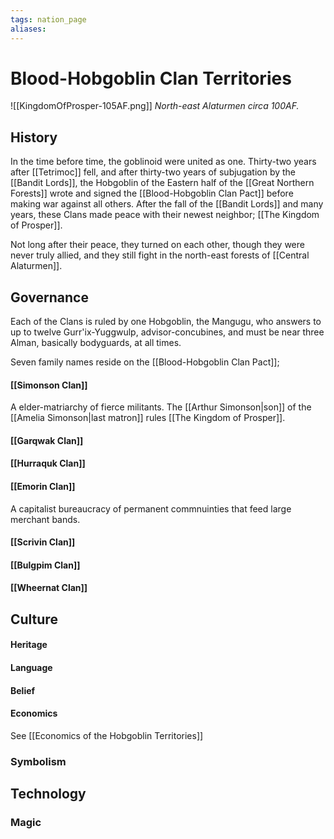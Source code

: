 ```yaml
---
tags: nation_page
aliases:
---
```


# Blood-Hobgoblin Clan Territories
![[KingdomOfProsper-105AF.png]]
*North-east Alaturmen circa 100AF.*
## History
In the time before time, the goblinoid were united as one. Thirty-two years after [[Tetrimoc]] fell, and after thirty-two years of subjugation by the [[Bandit Lords]], the Hobgoblin of the Eastern half of the [[Great Northern Forests]] wrote and signed the [[Blood-Hobgoblin Clan Pact]] before making war against all others. After the fall of the [[Bandit Lords]] and many years, these Clans made peace with their newest neighbor; [[The Kingdom of Prosper]].

Not long after their peace, they turned on each other, though they were never truly allied, and they still fight in the north-east forests of [[Central Alaturmen]].

## Governance
Each of the Clans is ruled by one Hobgoblin, the Mangugu, who answers to up to twelve Gurr'ix-Yuggwulp, advisor-concubines, and must be near three Alman, basically bodyguards, at all times.

Seven family names reside on the [[Blood-Hobgoblin Clan Pact]];

#### [[Simonson Clan]]
A elder-matriarchy of fierce militants. The [[Arthur Simonson|son]] of the [[Amelia Simonson|last matron]] rules [[The Kingdom of Prosper]].
#### [[Garqwak Clan]]

#### [[Hurraquk Clan]]
#### [[Emorin Clan]]
A capitalist bureaucracy of permanent commnuinties that feed large merchant bands. 
#### [[Scrivin Clan]]
#### [[Bulgpim Clan]]
#### [[Wheernat Clan]]

## Culture
#### Heritage
#### Language
#### Belief
#### Economics
See [[Economics of the Hobgoblin Territories]]
### Symbolism
## Technology
### Magic